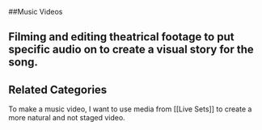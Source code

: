 ##Music Videos

Filming and editing theatrical footage to put specific audio on to create a visual story for the song.
---
## Related Categories 

To make a music video, I want to use media from [[Live Sets]] to create a more natural and not staged video.  
